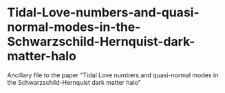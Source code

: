 # Tidal-Love-numbers-and-quasi-normal-modes-in-the-Schwarzschild-Hernquist-dark-matter-halo
Ancillary file to the paper "Tidal Love numbers and quasi-normal modes in the Schwarzschild-Hernquist dark matter halo"
